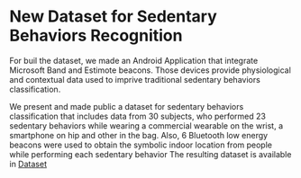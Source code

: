# New Dataset for Sedentary Behaviors Recognition

For buil the dataset, we made an Android Application that integrate Microsoft Band and Estimote beacons. Those devices provide physiological and contextual data used to imprive traditional sedentary behaviors classification. 

We present and made public a dataset for sedentary behaviors classification that includes data from 30 subjects, who performed 23 sedentary behaviors while wearing a commercial wearable on the wrist, a smartphone on hip and other in the bag. Also, 6 Bluetooth low energy beacons were used to obtain the symbolic indoor location from people while performing each sedentary behavior
The resulting dataset is available in [Dataset](https://drive.google.com/drive/folders/0B8oVIqp033LdMXBFM2VVRzRLckE?usp=sharing)
